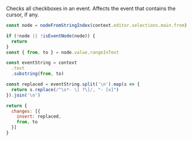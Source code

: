 Checks all checkboxes in an event. Affects the event that contains the cursor, if any.

```js
const node = nodeFromStringIndex(context.editor.selections.main.from)

if (!node || !isEventNode(node)) {
  return
}
const { from, to } = node.value.rangeInText

const eventString = context
  .text
  .substring(from, to)

const replaced = eventString.split('\n').map(s => {
  return s.replace(/^\s*- \[ ?\]/, "- [x]")
}).join('\n')

return {
  changes: [{
    insert: replaced,
    from, to
  }]
}
```
